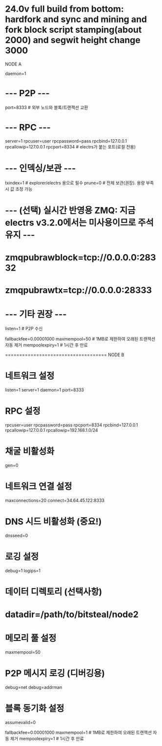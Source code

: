 24.0v full build from bottom: hardfork and sync and mining and fork block script stamping(about 2000)
and segwit height change 3000
=============================================
NODE A

daemon=1

# --- P2P ---
port=8333                # 외부 노드와 블록/트랜잭션 교환

# --- RPC ---
server=1
rpcuser=user
rpcpassword=pass
rpcbind=127.0.0.1
rpcallowip=127.0.0.1
rpcport=8334             # electrs가 붙는 포트(로컬 전용)

# --- 인덱싱/보관 ---
txindex=1                # explorer/electrs 용으로 필수
prune=0                  # 전체 보관(권장). 용량 부족 시 값 조정 가능

# --- (선택) 실시간 반영용 ZMQ: 지금 electrs v3.2.0에서는 미사용이므로 주석 유지 ---
# zmqpubrawblock=tcp://0.0.0.0:28332
# zmqpubrawtx=tcp://0.0.0.0:28333

# --- 기타 권장 ---
listen=1                 # P2P 수신


fallbackfee=0.00001000
maxmempool=50 # 1MB로 제한하여 오래된 트랜잭션 자동 제거
mempoolexpiry=1 # 1시간 후 만료


====================================
NODE B

# 네트워크 설정
listen=1
server=1
daemon=1
port=8333

# RPC 설정
rpcuser=user
rpcpassword=pass
rpcport=8334
rpcbind=127.0.0.1
rpcallowip=127.0.0.1
rpcallowip=192.168.1.0/24

# 채굴 비활성화
gen=0

# 네트워크 연결 설정
maxconnections=20
connect=34.64.45.122:8333

# DNS 시드 비활성화 (중요!)
dnsseed=0

# 로깅 설정
debug=1
logips=1

# 데이터 디렉토리 (선택사항)
# datadir=/path/to/bitsteal/node2

# 메모리 풀 설정
maxmempool=50

# P2P 메시지 로깅 (디버깅용)
debug=net
debug=addrman

# 블록 동기화 설정
assumevalid=0

fallbackfee=0.00001000
maxmempool=1 # 1MB로 제한하여 오래된 트랜잭션 자동 제거
mempoolexpiry=1 # 1시간 후 만료






